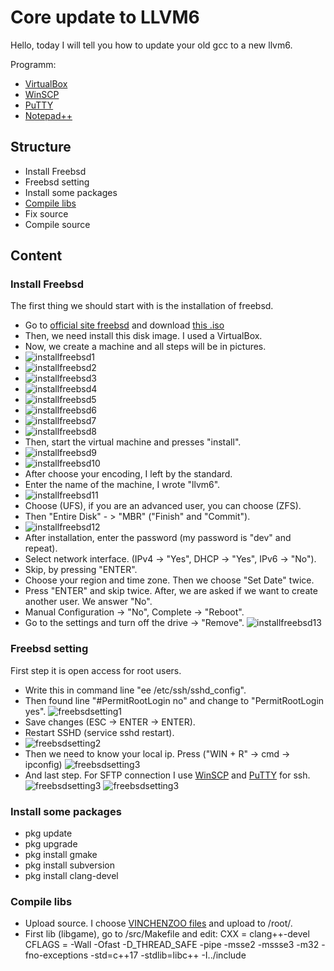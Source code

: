 # Core update to LLVM6
Hello, today I will tell you how to update your old gcc to a new llvm6.

Programm:
 - [VirtualBox](https://www.virtualbox.org/)
 - [WinSCP](https://winscp.net/eng/download.php)
 - [PuTTY](https://www.chiark.greenend.org.uk/~sgtatham/putty/latest.html)
 - [Notepad++](https://notepad-plus-plus.org/download)

## Structure

- Install Freebsd
- Freebsd setting
- Install some packages
- [Compile libs](#compile-libs)
- Fix source
- Compile source

## Content

### Install Freebsd

The first thing we should start with is the installation of freebsd.
 - Go to [official site freebsd](https://download.freebsd.org/ftp/releases/i386/i386/ISO-IMAGES/11.1/) and download [this .iso](https://download.freebsd.org/ftp/releases/i386/i386/ISO-IMAGES/11.1/FreeBSD-11.1-RELEASE-i386-dvd1.iso)
 - Then, we need install this disk image. I used a VirtualBox.
 - Now, we create a machine and all steps will be in pictures.
 - ![installfreebsd1](https://image.prntscr.com/image/DJnt0mv_TXeVtSJT9Uq6cQ.jpeg)
 - ![installfreebsd2](https://image.prntscr.com/image/2ok5_p7IRa6Mp9nfPH48EA.jpeg)
 - ![installfreebsd3](https://image.prntscr.com/image/b-pMiW1_SJamPo9H3m4r1Q.jpeg)
 - ![installfreebsd4](https://image.prntscr.com/image/D1zdIQ47QAaq-h2ZMhRRcA.jpeg)
 - ![installfreebsd5](https://image.prntscr.com/image/AOVOCUEjSzy7dlyM9yHRaw.jpeg)
 - ![installfreebsd6](https://image.prntscr.com/image/AfQc8f7sRVSBpdrKqy_7Og.jpeg)
 - ![installfreebsd7](https://image.prntscr.com/image/TTdQc8aURSyBXVKcjD94qw.jpeg)
 - ![installfreebsd8](https://image.prntscr.com/image/qfz8DnstSzaG3z5sr8hZ8g.jpeg)
 - Then, start the virtual machine and presses "install".
 - ![installfreebsd9](https://image.prntscr.com/image/FMjzQlTMT9uh2lbXOP2kQw.jpeg)
 - ![installfreebsd10](https://image.prntscr.com/image/FMjzQlTMT9uh2lbXOP2kQw.jpeg)
 - After choose your encoding, I left by the standard.
 - Enter the name of the machine, I wrote "llvm6".
 - ![installfreebsd11](https://image.prntscr.com/image/BIHilA_6RAm1_1JxUbXIQg.jpeg)
 - Choose (UFS), if you are an advanced user, you can choose (ZFS).
 - Then "Entire Disk" - > "MBR" ("Finish" and "Commit").
 - ![installfreebsd12](https://image.prntscr.com/image/IxGfs2w7TdyV33d7djYHJA.jpeg)
 - After installation, enter the password (my password is "dev" and repeat).
 - Select network interface. (IPv4 -> "Yes", DHCP -> "Yes", IPv6 -> "No").
 - Skip, by pressing "ENTER".
 - Choose your region and time zone. Then we choose "Set Date" twice.
 - Press "ENTER" and skip twice. After, we are asked if we want to create another user. We answer "No".
 - Manual Configuration -> "No", Complete -> "Reboot".
 - Go to the settings and turn off the drive -> "Remove". ![installfreebsd13](https://image.prntscr.com/image/-9sC639kSZiqiNkfTX7bGw.jpeg)

### Freebsd setting

First step it is open access for root users.
 - Write this in command line "ee /etc/ssh/sshd_config".
 - Then found line "#PermitRootLogin no" and change to "PermitRootLogin yes". ![freebsdsetting1](https://image.prntscr.com/image/f5GWdT7gTkSz6v7uB4kPtA.jpeg)
 - Save changes (ESC -> ENTER -> ENTER).
 - Restart SSHD (service sshd restart).
 - ![freebsdsetting2](https://image.prntscr.com/image/xzwcP0opRvWokA6SHqPH-A.jpeg)
 - Then we need to know your local ip. Press ("WIN + R" -> cmd -> ipconfig) ![freebsdsetting3](https://image.prntscr.com/image/oy7383dxRmm7MsqiL6eqkA.jpeg)
 - And last step. For SFTP connection I use [WinSCP](https://winscp.net/eng/download.php) and [PuTTY](https://www.chiark.greenend.org.uk/~sgtatham/putty/latest.html) for ssh. ![freebsdsetting3](https://image.prntscr.com/image/OA1vTtpyRk6ZtkjBYWMQ9g.jpeg) ![freebsdsetting3](https://image.prntscr.com/image/Pv2AEfNlRXSjMYXilPNxxQ.jpeg)

### Install some packages

 - pkg update
 - pkg upgrade
 - pkg install gmake
 - pkg install subversion
 - pkg install clang-devel

### Compile libs

 - Upload source. I choose [VINCHENZOO files](https://forum.turkmmo.com/konu/3516730-metin2-altyapi-server-files-guncelleme-costume-weapon-slot-effect-aciklar-fix/) and upload to /root/.
 - First lib (libgame), go to /src/Makefile and edit:
 CXX = clang++-devel
 CFLAGS = -Wall -Ofast -D_THREAD_SAFE -pipe -msse2 -mssse3 -m32 -fno-exceptions -std=c++17 -stdlib=libc++ -I../include


